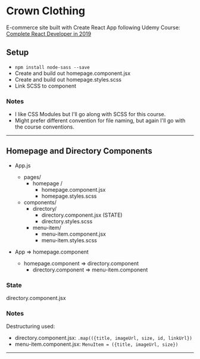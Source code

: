 # Crown Clothing
E-commerce site built with Create React App following Udemy Course: [Complete React Developer in 2019](https://www.udemy.com/complete-react-developer-zero-to-mastery)
## Setup
- `npm install node-sass --save`
- Create and build out homepage.component.jsx
- Create and build out homepage.styles.scss
- Link SCSS to component
  
### Notes
- I like CSS Modules but I'll go along with SCSS for this course.
- Might prefer different convention for file naming, but again I'll go with the course conventions.
---

## Homepage and Directory Components
- App.js
  - pages/
    - homepage /
      - homepage.component.jsx
      - homepage.styles.scss
  - components/
    - directory/
      - directory.component.jsx (STATE)
      - directory.styles.scss
    - menu-item/
      - menu-item.component.jsx
      - menu-item.styles.scss

- App => homepage.component
  - homepage.component  =>  directory.component
    - directory.component  =>  menu-item.component

### State
directory.component.jsx
  
### Notes
Destructuring used:
- directory.component.jsx:
  `.map(({title, imageUrl, size, id, linkUrl})`
- menu-item.component.jsx:
  `MenuItem = ({title, imageUrl, size})`
---

